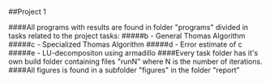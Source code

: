 ##Project 1

####All programs with results are found in folder "programs" divided in tasks related to the project tasks:
#####b - General Thomas Algorithm
#####c - Specialized Thomas Algorithm
#####d - Error estimate of c
#####e - LU-decompositon using armadillo
####Every task folder has it's own build folder containing files "runN" where N is the number of iterations.
####All figures is found in a subfolder "figures" in the folder "report"

